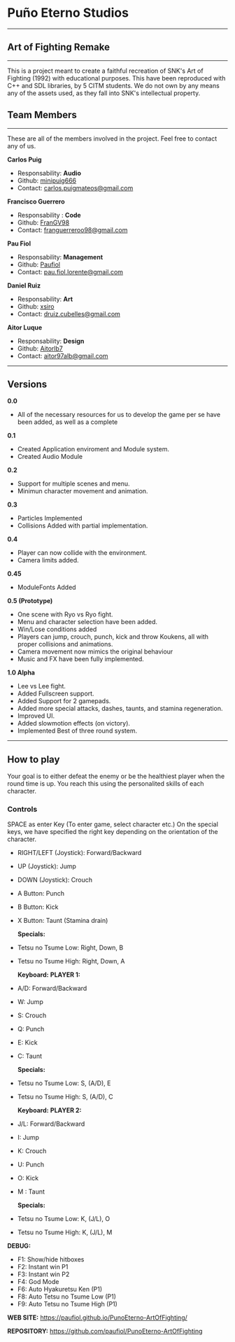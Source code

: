 ﻿# Puño Eterno Studios
---

## Art of Fighting Remake
---
This is a project meant to create a faithful recreation of SNK's Art of Fighting (1992) with educational purposes. This have been reproduced with C++ and SDL libraries, by 5 CITM students.
We do not own by any means any of the assets used, as they fall into SNK's intellectual property.


## Team Members
---
These are all of the members involved in the project. Feel free to contact any of us.

**Carlos Puig**
- Responsability: **Audio**
- Github: [minipuig666](https://github.com/minipuig666)
- Contact: carlos.puigmateos@gmail.com

**Francisco Guerrero**
- Responsability : **Code**
- Github: [FranGV98](https://github.com/FranGV98)
- Contact: franguerreroo98@gmail.com

**Pau Fiol** 
- Responsability: **Management**
- Github: [Paufiol](https://github.com/paufiol)
- Contact: pau.fiol.lorente@gmail.com

**Daniel Ruiz**
- Responsability: **Art** 
- Github: [xsiro](https://github.com/xsiro)
- Contact: druiz.cubelles@gmail.com

**Aitor Luque**
- Responsability: **Design**
- Github: [Aitorlb7](https://github.com/Aitorlb7)
- Contact: aitor97alb@gmail.com
---
## Versions 
**0.0** 
- All of the necessary resources for us to develop the game per se have been added, as well as a complete 

**0.1** 
- Created Application enviroment and Module system. 
- Created Audio Module

**0.2** 
- Support for multiple scenes and menu.
- Minimun character movement and animation.

**0.3** 
- Particles Implemented
- Collisions Added with partial implementation.

**0.4** 
- Player can now collide with the environment.
- Camera limits added.

**0.45**
- ModuleFonts Added

**0.5 (Prototype)** 
- One scene with Ryo vs Ryo fight.
- Menu and character selection have been added.
- Win/Lose conditions added
- Players can jump, crouch, punch, kick and throw Koukens,
  all with proper collisions and animations.
- Camera movement now mimics the original behaviour
- Music and FX have been fully implemented.
                
**1.0 Alpha**
- Lee vs Lee fight.
- Added Fullscreen support.
- Added Support for 2 gamepads.
- Added more special attacks, dashes, taunts, and stamina regeneration.
- Improved UI.
- Added slowmotion effects (on victory).
- Implemented Best of three round system.

---
## How to play
Your goal is to either defeat the enemy or be the healthiest player 
when the round time is up. You reach this using the personalited skills of each character.

### Controls
SPACE as enter Key (To enter game, select character etc.)
On the special keys, we have specified the right key depending on the orientation of the character.


	
- RIGHT/LEFT 	(Joystick): Forward/Backward
- UP		(Joystick): Jump
- DOWN		(Joystick): Crouch
- A Button: 		 Punch
- B Button: 		 Kick
- X Button:		 Taunt (Stamina drain)

	**Specials:**
 - Tetsu no Tsume Low:  	Right, Down, B
 - Tetsu no Tsume High: 	Right, Down, A

	**Keyboard:**
**PLAYER 1:**	
- A/D: Forward/Backward
- W: Jump
- S: Crouch
- Q: Punch
- E: Kick
- C: Taunt

 	**Specials:**
 - Tetsu no Tsume Low:  	S, (A/D), E
 - Tetsu no Tsume High: 	S, (A/D), C
	
	**Keyboard:**
**PLAYER 2:**
- J/L: Forward/Backward
- I: Jump
- K: Crouch
- U: Punch
- O: Kick
- M : Taunt

	**Specials:**
 - Tetsu no Tsume Low:  	K, (J/L), O
 - Tetsu no Tsume High: 	K, (J/L), M 

**DEBUG:**
- F1: Show/hide hitboxes
- F2: Instant win P1
- F3: Instant win P2
- F4: God Mode
- F6: Auto Hyakuretsu Ken (P1)
- F8: Auto Tetsu no Tsume Low (P1)
- F9: Auto Tetsu no Tsume High (P1)

**WEB SITE:**
https://paufiol.github.io/PunoEterno-ArtOfFighting/

**REPOSITORY:**
https://github.com/paufiol/PunoEterno-ArtOfFighting
